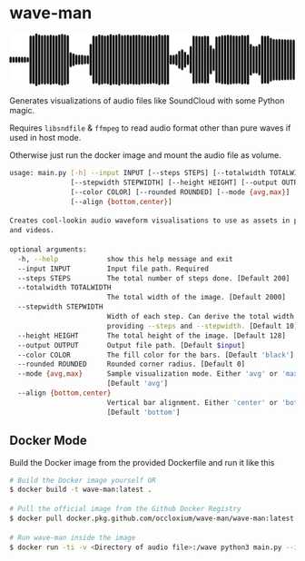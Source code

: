 # wave-man

![Demo waveform visualization](demo/demo.png "Demo waveform visualization")

Generates visualizations of audio files like SoundCloud with some Python magic.

Requires `libsndfile` & `ffmpeg` to read audio format other than pure waves if used in host mode.

Otherwise just run the docker image and mount the audio file as volume.

```bash
usage: main.py [-h] --input INPUT [--steps STEPS] [--totalwidth TOTALWIDTH]
               [--stepwidth STEPWIDTH] [--height HEIGHT] [--output OUTPUT]
               [--color COLOR] [--rounded ROUNDED] [--mode {avg,max}]
               [--align {bottom,center}]

Creates cool-lookin audio waveform visualisations to use as assets in players
and videos.

optional arguments:
  -h, --help            show this help message and exit
  --input INPUT         Input file path. Required
  --steps STEPS         The total number of steps done. [Default 200]
  --totalwidth TOTALWIDTH
                        The total width of the image. [Default 2000]
  --stepwidth STEPWIDTH
                        Width of each step. Can derive the total width by
                        providing --steps and --stepwidth. [Default 10]
  --height HEIGHT       The total height of the image. [Default 128]
  --output OUTPUT       Output file path. [Default $input]
  --color COLOR         The fill color for the bars. [Default 'black']
  --rounded ROUNDED     Rounded corner radius. [Default 0]
  --mode {avg,max}      Sample visualization mode. Either 'avg' or 'max'
                        [Default 'avg']
  --align {bottom,center}
                        Vertical bar alignment. Either 'center' or 'bottom'
                        [Default 'bottom']
```

## Docker Mode

Build the Docker image from the provided Dockerfile and run it like this 

```bash
# Build the Docker image yourself OR
$ docker build -t wave-man:latest .

# Pull the official image from the Github Docker Registry
$ docker pull docker.pkg.github.com/occloxium/wave-man/wave-man:latest

# Run wave-man inside the image
$ docker run -ti -v <Directory of audio file>:/wave python3 main.py --input <Audio file> [ARGS...]
```